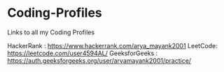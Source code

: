 # Coding-Profiles
Links to all my Coding Profiles

HackerRank : https://www.hackerrank.com/arya_mayank2001
LeetCode: https://leetcode.com/user4594AL/
GeeksforGeeks : https://auth.geeksforgeeks.org/user/aryamayank2001/practice/

